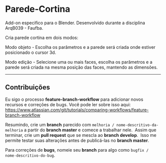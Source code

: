 # Parede-Cortina

Add-on especifico para o Blender. Desenvolvido durante a disciplina ArqB039 - Faufba.

Cria parede cortina em dois modos:

Modo objeto - Escolha os parâmetros e a parede será criada onde estiver posicionado o cursor 3d.

Modo edição - Selecione uma ou mais faces, escolha os parâmetros e a parede será criada na mesma posição das faces, mantendo as dimensões.

---
## Contribuições

Eu sigo o processo __feature-branch-workflow__ para adicionar novos recursos e correções de bugs. Você pode ler sobre isso aqui: https://www.atlassian.com/git/tutorials/comparing-workflows/feature-branch-workflow

Resumindo, crie um __branch__ parecido com `melhoria / nome-descritivo-da-melhoria` a partir do __branch master__ e comece a trabalhar nele.  Assim que terminar, crie um __pull request__ que se mescla ao __branch develop__.  Isso me permite testar suas alterações antes de publicá-las no __branch master__.

 Para correções de __bugs__, nomeie seu __branch__ para algo como `bugfix / nome-descritivo-do-bug`.
